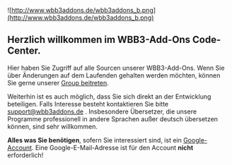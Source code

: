 ![http://www.wbb3addons.de/wbb3addons_b.png](http://www.wbb3addons.de/wbb3addons_b.png)
## Herzlich willkommen im WBB3-Add-Ons Code-Center. ##

Hier haben Sie Zugriff auf alle Sourcen unserer WBB3-Add-Ons.
Wenn Sie über Änderungen auf dem Laufenden gehalten werden möchten, können Sie gerne unserer [Group beitreten](http://groups.google.com/group/wbb3addons).

Weiterhin ist es auch möglich, dass Sie sich direkt an der Entwicklung beteiligen. Falls Interesse besteht kontaktieren Sie bitte support@wbb3addons.de .
Insbesondere Übersetzer, die unsere Programme professionell in andere Sprachen außer deutsch übersetzen können, sind sehr willkommen.

**Alles was Sie benötigen**, sofern Sie interessiert sind, ist ein [Google-Account](http://code.google.com/p/wbb3addons/wiki/HowTo_Setup_a_Google_account).
Eine Google-E-Mail-Adresse ist für den Account **nicht** erforderlich!